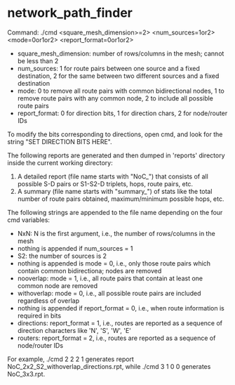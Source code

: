 # network_path_finder

Command: ./cmd <square_mesh_dimension>=2> <num_sources=1or2> <mode=0or1or2> <report_format=0or1or2>

- square_mesh_dimension: number of rows/columns in the mesh; cannot be less than 2
- num_sources: 1 for route pairs between one source and a fixed destination, 2 for the same between two different sources and a fixed destination
- mode: 0 to remove all route pairs with common bidirectional nodes, 1 to remove route pairs with any common node, 2 to include all possible route pairs
- report_format: 0 for direction bits, 1 for direction chars, 2 for node/router IDs

To modify the bits corresponding to directions, open cmd, and look for the string "SET DIRECTION BITS HERE".

The following reports are generated and then dumped in 'reports' directory inside the current working directory:
1. A detailed report (file name starts with "NoC_") that consists of all possible S-D pairs or S1-S2-D triplets, hops, route pairs, etc.
2. A summary (file name starts with "summary_") of stats like the total number of route pairs obtained, maximum/minimum possible hops, etc.


The following strings are appended to the file name depending on the four cmd variables:
- NxN: N is the first argument, i.e., the number of rows/columns in the mesh
- nothing is appended if num_sources = 1
- S2: the number of sources is 2
- nothing is appended is mode = 0, i.e., only those route pairs which contain common bidirectiona; nodes are removed
- nooverlap: mode = 1, i.e., all route pairs that contain at least one common node are removed
- withoverlap: mode = 0, i.e., all possible route pairs are included regardless of overlap
- nothing is appended if report_format = 0, i.e., when route information is required in bits
- directions: report_format = 1, i.e., routes are reported as a sequence of direction characters like 'N', 'S', 'W', 'E'
- routers: report_format = 2, i.e., routes are reported as a sequence of node/router IDs

For example, ./cmd 2 2 2 1 generates report NoC_2x2_S2_withoverlap_directions.rpt, while ./cmd 3 1 0 0 generates NoC_3x3.rpt.

